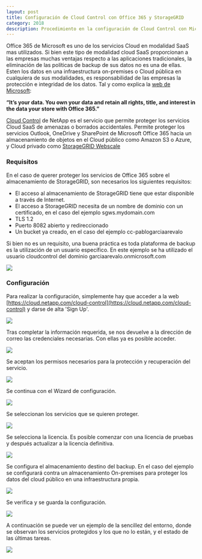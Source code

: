 ```yaml
---
layout: post
title: Configuración de Cloud Control con Office 365 y StorageGRID
category: 2018
description: Procedimiento en la configuración de Cloud Control con Microsoft Office 365 para el uso de StorageGRID como repositorio de backup.
---
```


Office 365 de Microsoft es uno de los servicios Cloud en modalidad SaaS mas utilizados. Si bien este tipo de modalidad cloud SaaS proporcionan a las empresas muchas ventajas respecto a las aplicaciones tradicionales, la eliminación de las políticas de backup de sus datos no es una de ellas. Esten los datos en una infraestructura on-premises o Cloud pública en cualquiera de sus modalidades, es responsabilidad de las empresas la protección e integridad de los datos. Tal y como explica la [web de Microsoft](https://products.office.com/en-us/business/office-365-online-data-portability): 

**“It’s your data. You own your data and retain all rights, title, and interest in the data your store with Office 365.”**

[Cloud Control](https://cloud.netapp.com/cloud-control) de NetApp es el servicio que permite proteger los servicios Cloud SaaS de amenazas o borrados accidentales. Permite proteger los servicios Outlook, OneDrive y SharePoint de Microsoft Office 365 hacia un almacenamiento de objetos en el Cloud público como Amazon S3 o Azure, y Cloud privado como [StorageGRID Webscale](https://www.netapp.com/us/products/data-management-software/object-storage-grid-sds.aspx)

### Requisitos

En el caso de querer proteger los servicios de Office 365 sobre el almacenamiento de StorageGRID, son necesarios los siguientes requisitos:

- El acceso al almacenamiento de StorageGRID tiene que estar disponible a través de Internet.
- El acceso a StorageGRID necesita de un nombre de dominio con un certificado, en el caso del ejemplo sgws.mydomain.com
- TLS 1.2
- Puerto 8082 abierto y redireccionado
- Un bucket ya creado, en el caso del ejemplo cc-pablogarciaarevalo

Si bien no es un requisito, una buena práctica es toda plataforma de backup es la utilización de un usuario específico. En este ejemplo se ha utilizado el usuario cloudcontrol del dominio garciaarevalo.onmicrosoft.com

![]({{site.baseurl}}/assets/img/Configuracion-de-Cloud-Control-con-Office-365-y-StorageGRID-001.png)

### Configuración

Para realizar la configuración, simplemente hay que acceder a la web [https://cloud.netapp.com/cloud-control](https://cloud.netapp.com/cloud-control) y darse de alta 'Sign Up'.

![]({{site.baseurl}}/assets/img/Configuracion-de-Cloud-Control-con-Office-365-y-StorageGRID-002.png)

Tras completar la información requerida, se nos devuelve a la dirección de correo las credenciales necesarias. Con ellas ya es posible acceder.

![]({{site.baseurl}}/assets/img/Configuracion-de-Cloud-Control-con-Office-365-y-StorageGRID-003.png)

Se aceptan los permisos necesarios para la protección y recuperación del servicio.

![]({{site.baseurl}}/assets/img/Configuracion-de-Cloud-Control-con-Office-365-y-StorageGRID-004.png)

Se continua con el Wizard de configuración.

![]({{site.baseurl}}/assets/img/Configuracion-de-Cloud-Control-con-Office-365-y-StorageGRID-005.png)

Se seleccionan los servicios que se quieren proteger.

![]({{site.baseurl}}/assets/img/Configuracion-de-Cloud-Control-con-Office-365-y-StorageGRID-006.png)

Se selecciona la licencia. Es posible comenzar con una licencia de pruebas y después actualizar a la licencia definitiva.

![]({{site.baseurl}}/assets/img/Configuracion-de-Cloud-Control-con-Office-365-y-StorageGRID-007.png)

Se configura el almacenamiento destino del backup. En el caso del ejemplo se configurará contra un almacenamiento On-premises para proteger los datos del cloud público en una infraestructura propia.

![]({{site.baseurl}}/assets/img/Configuracion-de-Cloud-Control-con-Office-365-y-StorageGRID-008.png)

Se verifica y se guarda la configuración.

![]({{site.baseurl}}/assets/img/Configuracion-de-Cloud-Control-con-Office-365-y-StorageGRID-009.png)

A continuación se puede ver un ejemplo de la sencillez del entorno, donde se observan los servicios protegidos y los que no lo están, y el estado de las últimas tareas.

![]({{site.baseurl}}/assets/img/Configuracion-de-Cloud-Control-con-Office-365-y-StorageGRID-010.png)
